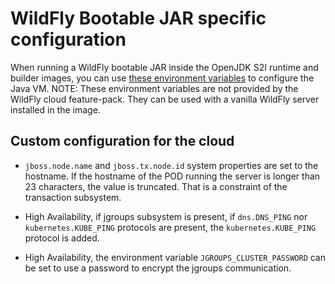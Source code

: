 # WildFly Bootable JAR specific configuration

When running a WildFly bootable JAR inside the OpenJDK S2I runtime and builder images, 
you can use [these environment variables](https://github.com/jboss-container-images/openjdk/blob/develop/modules/jvm/api/module.yaml) to configure the Java VM.
NOTE: These environment variables are not provided by the WildFly cloud feature-pack. They can be used with a vanilla WildFly server installed in the image.

## Custom configuration for the cloud

* `jboss.node.name` and `jboss.tx.node.id` system properties are set to the hostname. 
If the hostname of the POD running the server is longer than 23 characters, the value is truncated. That is a constraint of the transaction subsystem.

* High Availability, if jgroups subsystem is present, if `dns.DNS_PING` nor `kubernetes.KUBE_PING` protocols are present, the `kubernetes.KUBE_PING` protocol is added.
* High Availability, the environment variable `JGROUPS_CLUSTER_PASSWORD` can be set to use a password to encrypt the jgroups communication.
